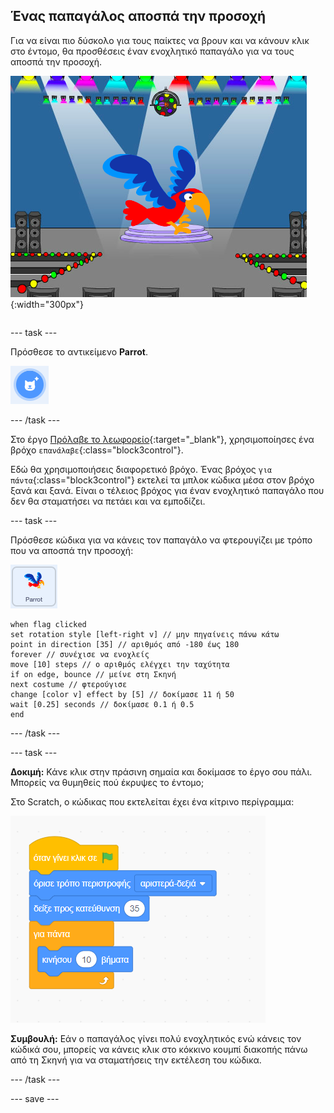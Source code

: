 ## Ένας παπαγάλος αποσπά την προσοχή

<div style="display: flex; flex-wrap: wrap">
<div style="flex-basis: 200px; flex-grow: 1; margin-right: 15px;">
Για να είναι πιο δύσκολο για τους παίκτες να βρουν και να κάνουν κλικ στο έντομο, θα προσθέσεις έναν ενοχλητικό παπαγάλο για να τους αποσπά την προσοχή. 
</div>
<div>

![Ένας πολύχρωμος παπαγάλος στη Σκηνή.](images/parrot-distraction.png){:width="300px"}

</div>
</div>

--- task ---

Πρόσθεσε το αντικείμενο **Parrot**.

![Το εικονίδιο «Επιλέξτε ένα Αντικείμενο».](images/sprite-button.png)

--- /task ---

Στο έργο [Πρόλαβε το λεωφορείο](https://projects.raspberrypi.org/el-GR/projects/catch-the-bus){:target="_blank"}, χρησιμοποίησες ένα βρόχο `επανάλαβε`{:class="block3control"}.

Εδώ θα χρησιμοποιήσεις διαφορετικό βρόχο. Ένας βρόχος `για πάντα`{:class="block3control"} εκτελεί τα μπλοκ κώδικα μέσα στον βρόχο ξανά και ξανά. Είναι ο τέλειος βρόχος για έναν ενοχλητικό παπαγάλο που δεν θα σταματήσει να πετάει και να εμποδίζει.

--- task ---

Πρόσθεσε κώδικα για να κάνεις τον παπαγάλο να φτερουγίζει με τρόπο που να αποσπά την προσοχή:

![Το αντικείμενο Parrot.](images/parrot-sprite.png)


```blocks3
when flag clicked
set rotation style [left-right v] // μην πηγαίνεις πάνω κάτω
point in direction [35] // αριθμός από -180 έως 180
forever // συνέχισε να ενοχλείς
move [10] steps // ο αριθμός ελέγχει την ταχύτητα
if on edge, bounce // μείνε στη Σκηνή
next costume // φτερούγισε
change [color v] effect by [5] // δοκίμασε 11 ή 50
wait [0.25] seconds // δοκίμασε 0.1 ή 0.5
end
```

--- /task ---

--- task ---

**Δοκιμή:** Κάνε κλικ στην πράσινη σημαία και δοκίμασε το έργο σου πάλι. Μπορείς να θυμηθείς πού έκρυψες το έντομο;

Στο Scratch, ο κώδικας που εκτελείται έχει ένα κίτρινο περίγραμμα:

![](images/running-code.png)

**Συμβουλή:** Εάν ο παπαγάλος γίνει πολύ ενοχλητικός ενώ κάνεις τον κώδικά σου, μπορείς να κάνεις κλικ στο κόκκινο κουμπί διακοπής πάνω από τη Σκηνή για να σταματήσεις την εκτέλεση του κώδικα.

--- /task ---

--- save ---
